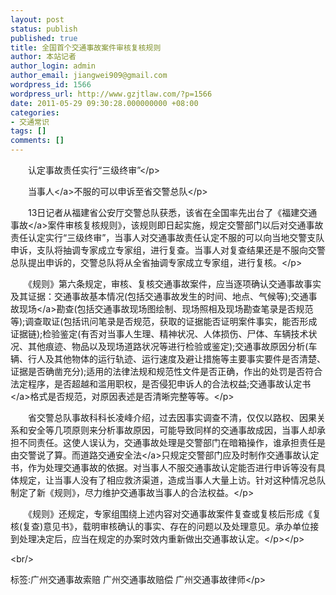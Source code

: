 ```yaml
---
layout: post
status: publish
published: true
title: 全国首个交通事故案件审核复核规则
author: 本站记者
author_login: admin
author_email: jiangwei909@gmail.com
wordpress_id: 1566
wordpress_url: http://www.gzjtlaw.com/?p=1566
date: 2011-05-29 09:30:28.000000000 +08:00
categories:
- 交通常识
tags: []
comments: []
---
```

<p><p>　　认定事故责任实行&ldquo;三级终审&rdquo;<&#47;p><p>　　<a>当事人<&#47;a>不服的可以申诉至省交警总队<&#47;p><p>　　13日记者从福建省公安厅交警总队获悉，该省在全国率先出台了《福建<a>交通事故<&#47;a>案件审核复核规则》，该规则即日起实施，规定交警部门以后对交通事故责任认定实行&ldquo;三级终审&rdquo;，当事人对交通事故责任认定不服的可以向当地交警支队申诉，支队将抽调专家成立专家组，进行复查。当事人对复查结果还是不服向交警总队提出申诉的，交警总队将从全省抽调专家成立专家组，进行复核。<&#47;p><p>　　《规则》第六条规定，审核、复核交通事故案件，应当逐项确认交通事故事实及其证据：交通事故基本情况(包括交通事故发生的时间、地点、气候等);交通<a>事故现场<&#47;a>勘查(包括交通事故现场图绘制、现场照相及现场勘查笔录是否规范等);调查取证(包括讯问笔录是否规范，获取的证据能否证明案件事实，能否形成证据链);检验鉴定(有否对当事人生理、精神状况、人体损伤、尸体、车辆技术状况、其他痕迹、物品以及现场道路状况等进行检验或鉴定);交通事故原因分析(车辆、行人及其他物体的运行轨迹、运行速度及避让措施等主要事实要件是否清楚、证据是否确凿充分);适用的法律法规和规范性文件是否正确，作出的处罚是否符合法定程序，是否超越和滥用职权，是否侵犯申诉人的合法权益;交通<a>事故认定书<&#47;a>格式是否规范，对原因表述是否清晰完整等等。<&#47;p><p>　　省交警总队事故科科长凌峰介绍，过去因事实调查不清，仅仅以路权、因果关系和安全等几项原则来分析事故原因，可能导致同样的交通事故成因，当事人却承担不同责任。这使人误认为，交通事故处理是交警部门在暗箱操作，谁承担责任是由交警说了算。而<a>道路交通安全法<&#47;a>只规定交警部门应及时制作交通事故认定书，作为处理交通事故的依据。对当事人不服交通事故认定能否进行申诉等没有具体规定，让当事人没有了相应救济渠道，造成当事人大量上访。针对这种情况总队制定了新《规则》，尽力维护交通事故当事人的合法权益。<&#47;p><p>　　《规则》还规定，专家组围绕上述内容对交通事故案件复查或复核后形成《复核(复查)意见书》，载明审核确认的事实、存在的问题以及处理意见。承办单位接到处理决定后，应当在规定的办案时效内重新做出交通事故认定。<&#47;p><&#47;p><br&#47;><p>标签:广州交通事故索赔 广州交通事故赔偿 广州交通事故律师<&#47;p>

